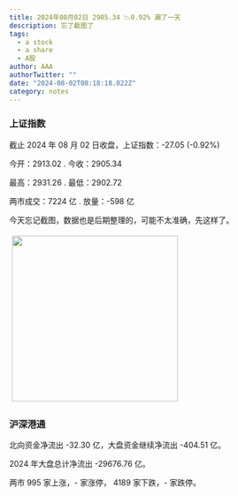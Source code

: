 ```yaml
---
title: 2024年08月02日 2905.34 📉0.92% 漏了一天
description: 忘了截图了
tags:
  - a stock
  - a share
  - A股
author: AAA
authorTwitter: ""
date: "2024-08-02T08:18:18.022Z"
category: notes
---
```


### 上证指数

截止 2024 年 08 月 02 日收盘，上证指数：<span class="font-semibold text-g-5">-27.05 (-0.92%)</span>

今开：<span class="font-semibold text-r-5">2913.02 </span> . 今收：<span class="font-semibold text-g-5">2905.34 </span>

最高：<span class="font-semibold text-r-5">2931.26 </span> . 最低：<span class="font-semibold text-g-5">2902.72 </span>

两市成交：<span class="font-semibold">7224 亿</span> . 放量：<span class="font-semibold text-g-5">-598 亿</span>

今天忘记截图，数据也是后期整理的，可能不太准确，先这样了。

<img src="/images/uploads/2024-08/20240802-zs-sh-rk.png" style="width: 300px;display:inline-block;margin: 5px">

### 沪深港通

北向资金净流出 <span class="font-semibold text-g-5">-32.30 亿</span>，大盘资金继续净流出 <span class="font-semibold text-g-7">-404.51 亿</span>。

2024 年大盘总计净流出 <span class="font-semibold text-g-8">-29676.76 </span>亿。

两市 <span class="text-r-6">995</span> 家上涨，- 家涨停， <span class="font-semibold text-g-6">4189</span> 家下跌，- 家跌停。

